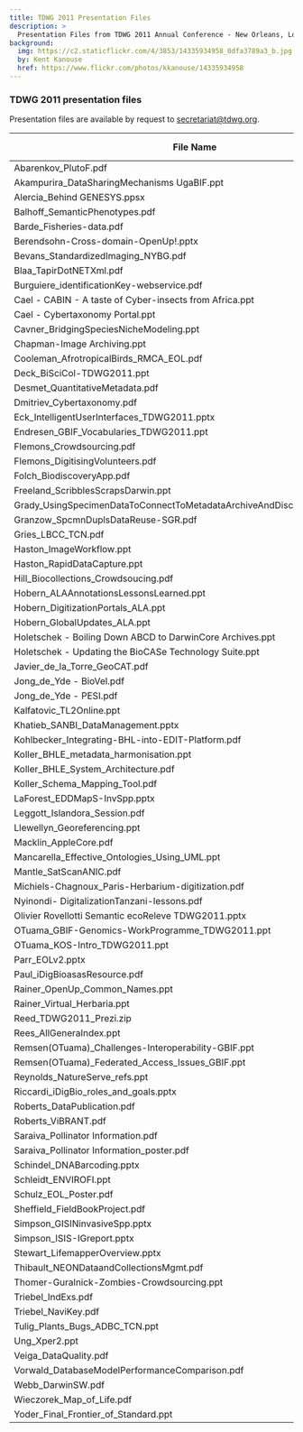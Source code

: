 ```yaml
---
title: TDWG 2011 Presentation Files
description: >
  Presentation Files from TDWG 2011 Annual Conference - New Orleans, Louisiana, USA
background:
  img: https://c2.staticflickr.com/4/3853/14335934958_0dfa3789a3_b.jpg
  by: Kent Kanouse
  href: https://www.flickr.com/photos/kkanouse/14335934958
---
```


### TDWG 2011 presentation files

Presentation files are available by request to [secretariat@tdwg.org](mailto:secretariat@tdwg.org).

| File Name | Size (bytes) |
| --------- | ------------: |
| Abarenkov_PlutoF.pdf |  4,493,312 |
| Akampurira_DataSharingMechanisms UgaBIF.ppt | 10,039,296 |
| Alercia_Behind GENESYS.ppsx | 18,120,704 |
| Balhoff_SemanticPhenotypes.pdf |    204,800 |
| Barde_Fisheries-data.pdf | 12,021,760 |
| Berendsohn-Cross-domain-OpenUp!.pptx |  3,612,672 |
| Bevans_StandardizedImaging_NYBG.pdf |  2,580,480 |
| Blaa_TapirDotNETXml.pdf |  1,249,280 |
| Burguiere_identificationKey-webservice.pdf |  3,391,488 |
| Cael - CABIN - A taste of Cyber-insects from Africa.ppt |  5,234,688 |
| Cael - Cybertaxonomy Portal.ppt |  5,189,632 |
| Cavner_BridgingSpeciesNicheModeling.ppt |  5,840,896 |
| Chapman-Image Archiving.ppt |  1,150,976 |
| Cooleman_AfrotropicalBirds_RMCA_EOL.pdf |  1,380,352 |
| Deck_BiSciCol-TDWG2011.ppt |  3,899,392 |
| Desmet_QuantitativeMetadata.pdf |  3,751,936 |
| Dmitriev_Cybertaxonomy.pdf |    397,312 |
| Eck_IntelligentUserInterfaces_TDWG2011.pptx |  1,781,760 |
| Endresen_GBIF_Vocabularies_TDWG2011.ppt |  8,974,336 |
| Flemons_Crowdsourcing.pdf |    946,176 |
| Flemons_DigitisingVolunteers.pdf |    942,080 |
| Folch_BiodiscoveryApp.pdf |  9,715,712 |
| Freeland_ScribblesScrapsDarwin.ppt |  4,657,152 |
| Grady_UsingSpecimenDataToConnectToMetadataArchiveAndDiscoveryServices.pptx |  1,671,168 |
| Granzow_SpcmnDuplsDataReuse-SGR.pdf |  3,026,944 |
| Gries_LBCC_TCN.pdf |  1,736,704 |
| Haston_ImageWorkflow.ppt |  7,680,000 |
| Haston_RapidDataCapture.ppt |  7,815,168 |
| Hill_Biocollections_Crowdsoucing.pdf | 11,436,032 |
| Hobern_ALAAnnotationsLessonsLearned.ppt |  5,156,864 |
| Hobern_DigitizationPortals_ALA.ppt |  4,947,968 |
| Hobern_GlobalUpdates_ALA.ppt |  7,888,896 |
| Holetschek - Boiling Down ABCD to DarwinCore Archives.ppt |  1,789,952 |
| Holetschek - Updating the BioCASe Technology Suite.ppt |  2,740,224 |
| Javier_de_la_Torre_GeoCAT.pdf |  5,128,192 |
| Jong_de_Yde - BioVel.pdf |    884,736 |
| Jong_de_Yde - PESI.pdf |  2,134,016 |
| Kalfatovic_TL2Online.ppt |  7,389,184 |
| Khatieb_SANBI_DataManagement.pptx |  3,354,624 |
| Kohlbecker_Integrating-BHL-into-EDIT-Platform.pdf |  5,476,352 |
| Koller_BHLE_metadata_harmonisation.ppt |  6,594,560 |
| Koller_BHLE_System_Architecture.pdf |  4,734,976 |
| Koller_Schema_Mapping_Tool.pdf |    606,208 |
| LaForest_EDDMapS-InvSpp.pptx | 22,888,448 |
| Leggott_Islandora_Session.pdf | 11,665,408 |
| Llewellyn_Georeferencing.ppt |  6,877,184 |
| Macklin_AppleCore.pdf |    614,400 |
| Mancarella_Effective_Ontologies_Using_UML.ppt |  2,875,392 |
| Mantle_SatScanANIC.pdf |  1,507,328 |
| Michiels-Chagnoux_Paris-Herbarium-digitization.pdf |  1,310,720 |
| Nyinondi- DigitalizationTanzani-lessons.pdf |    487,424 |
| Olivier Rovellotti Semantic ecoReleve TDWG2011.pptx | 10,526,720 |
| OTuama_GBIF-Genomics-WorkProgramme_TDWG2011.ppt |  3,235,840 |
| OTuama_KOS-Intro_TDWG2011.ppt |  2,277,376 |
| Parr_EOLv2.pptx |  4,014,080 |
| Paul_iDigBioasasResource.pdf | 21,639,168 |
| Rainer_OpenUp_Common_Names.ppt |  1,867,776 |
| Rainer_Virtual_Herbaria.ppt |  4,747,264 |
| Reed_TDWG2011_Prezi.zip | 25,559,040 |
| Rees_AllGeneraIndex.ppt |  1,900,544 |
| Remsen(OTuama)_Challenges-Interoperability-GBIF.ppt |  5,582,848 |
| Remsen(OTuama)_Federated_Access_Issues_GBIF.ppt |  2,416,640 |
| Reynolds_NatureServe_refs.ppt |    401,408 |
| Riccardi_iDigBio_roles_and_goals.pptx |    405,504 |
| Roberts_DataPublication.pdf | 10,579,968 |
| Roberts_ViBRANT.pdf |  6,795,264 |
| Saraiva_Pollinator Information.pdf |  2,383,872 |
| Saraiva_Pollinator Information_poster.pdf |  7,102,464 |
| Schindel_DNABarcoding.pptx |  4,169,728 |
| Schleidt_ENVIROFI.ppt |  3,178,496 |
| Schulz_EOL_Poster.pdf |  3,059,712 |
| Sheffield_FieldBookProject.pdf |  1,589,248 |
| Simpson_GISINinvasiveSpp.pptx |  2,568,192 |
| Simpson_ISIS-IGreport.pptx |    892,928 |
| Stewart_LifemapperOverview.pptx |  2,068,480 |
| Thibault_NEONDataandCollectionsMgmt.pdf |  2,555,904 |
| Thomer-Guralnick-Zombies-Crowdsourcing.ppt |  4,272,128 |
| Triebel_IndExs.pdf |  6,070,272 |
| Triebel_NaviKey.pdf |  3,837,952 |
| Tulig_Plants_Bugs_ADBC_TCN.ppt |  5,578,752 |
| Ung_Xper2.ppt |  3,760,128 |
| Veiga_DataQuality.pdf |  1,327,104 |
| Vorwald_DatabaseModelPerformanceComparison.pdf |  1,769,472 |
| Webb_DarwinSW.pdf |    917,504 |
| Wieczorek_Map_of_Life.pdf | 13,668,352 |
| Yoder_Final_Frontier_of_Standard.ppt |  7,237,632 |
